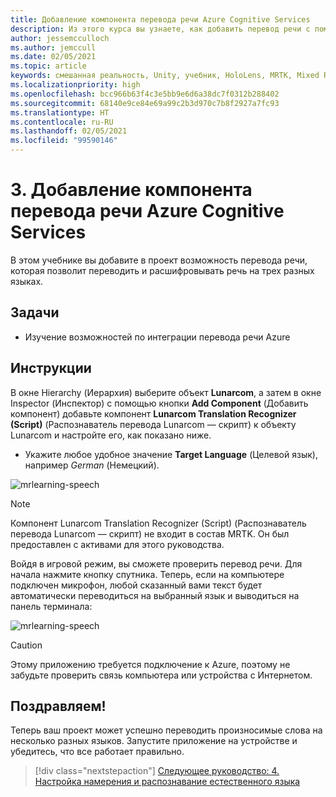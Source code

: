 ```yaml
---
title: Добавление компонента перевода речи Azure Cognitive Services
description: Из этого курса вы узнаете, как добавить перевод речи с помощью Azure Cognitive Services в приложения смешанной реальности.
author: jessemcculloch
ms.author: jemccull
ms.date: 02/05/2021
ms.topic: article
keywords: смешанная реальность, Unity, учебник, HoloLens, MRTK, Mixed Reality Toolkit, UWP, Пространственные привязки Azure, распознавание речи, Windows 10, перевод речи
ms.localizationpriority: high
ms.openlocfilehash: bcc966b63f4c3e5bb9e6d6a38dc7f0312b288402
ms.sourcegitcommit: 68140e9ce84e69a99c2b3d970c7b8f2927a7fc93
ms.translationtype: HT
ms.contentlocale: ru-RU
ms.lasthandoff: 02/05/2021
ms.locfileid: "99590146"
---
```

# <a name="3-adding-the-azure-cognitive-services-speech-translation-component"></a>3. Добавление компонента перевода речи Azure Cognitive Services

В этом учебнике вы добавите в проект возможность перевода речи, которая позволит переводить и расшифровывать речь на трех разных языках.

## <a name="objectives"></a>Задачи

* Изучение возможностей по интеграции перевода речи Azure

## <a name="instructions"></a>Инструкции

В окне Hierarchy (Иерархия) выберите объект **Lunarcom**, а затем в окне Inspector (Инспектор) с помощью кнопки **Add Component** (Добавить компонент) добавьте компонент **Lunarcom Translation Recognizer (Script)** (Распознаватель перевода Lunarcom — скрипт) к объекту Lunarcom и настройте его, как показано ниже.

* Укажите любое удобное значение **Target Language** (Целевой язык), например _German_ (Немецкий).

![mrlearning-speech](images/mrlearning-speech/tutorial3-section1-step1-1.png)

> [!NOTE]
> Компонент Lunarcom Translation Recognizer (Script) (Распознаватель перевода Lunarcom — скрипт) не входит в состав MRTK. Он был предоставлен с активами для этого руководства.

Войдя в игровой режим, вы сможете проверить перевод речи. Для начала нажмите кнопку спутника. Теперь, если на компьютере подключен микрофон, любой сказанный вами текст будет автоматически переводиться на выбранный язык и выводиться на панель терминала:

![mrlearning-speech](images/mrlearning-speech/tutorial3-section1-step1-2.png)

> [!CAUTION]
> Этому приложению требуется подключение к Azure, поэтому не забудьте проверить связь компьютера или устройства с Интернетом.

## <a name="congratulations"></a>Поздравляем!

Теперь ваш проект может успешно переводить произносимые слова на несколько разных языков. Запустите приложение на устройстве и убедитесь, что все работает правильно.

> [!div class="nextstepaction"]
> [Следующее руководство: 4. Настройка намерения и распознавание естественного языка](mrlearning-speechSDK-ch4.md)
